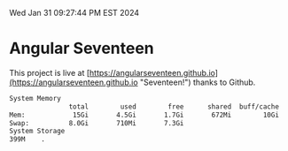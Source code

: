 Wed Jan 31 09:27:44 PM EST 2024

# Angular Seventeen


This project is live at [https://angularseventeen.github.io](https://angularseventeen.github.io "Seventeen!") thanks to Github.

```bash
System Memory
               total        used        free      shared  buff/cache   available
Mem:            15Gi       4.5Gi       1.7Gi       672Mi        10Gi        10Gi
Swap:          8.0Gi       710Mi       7.3Gi
System Storage
399M	.
```

